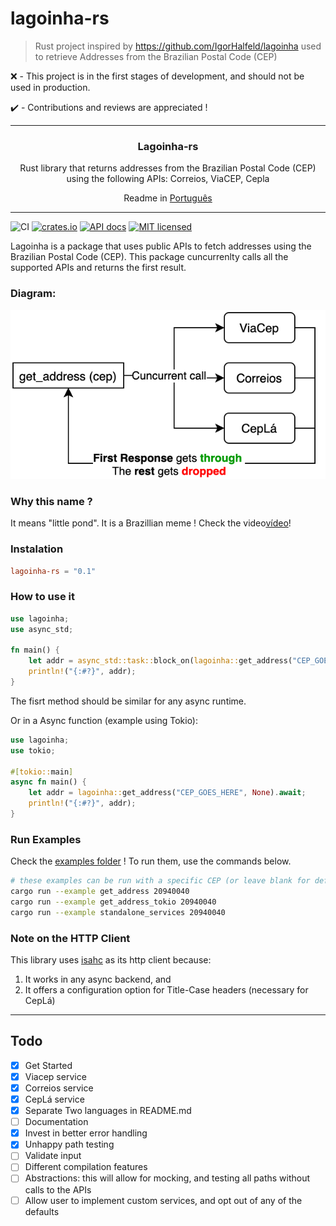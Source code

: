 # lagoinha-rs

> Rust project inspired by https://github.com/IgorHalfeld/lagoinha used to retrieve Addresses from the Brazilian Postal Code (CEP)

❌ - This project is in the first stages of development, and should not be used in production.

✔️ - Contributions and reviews are appreciated !

---

<p align="center">
  <!-- <img src="assets/logo.png" width="100px" /> -->
  <h3 align="center">
    Lagoinha-rs
  </h3>
  <p align="center">
    Rust library that returns addresses from the Brazilian Postal Code (CEP) <br/>
    using the following APIs: Correios, ViaCEP, Cepla
  </p>
  <p align="center">
    Readme in <a href="README-pt.md">Português</a>
  </p>
</p>

---

![CI](https://github.com/auyer/lagoinha-rs/workflows/CI/badge.svg)
[![crates.io](https://meritbadge.herokuapp.com/lagoinha)](https://crates.io/crates/lagoinha)
[![API docs](https://docs.rs/lagoinha/badge.svg)](https://docs.rs/lagoinha)
[![MIT licensed](https://img.shields.io/badge/license-MIT-blue.svg)](./LICENSE)

Lagoinha is a package that uses public APIs to fetch addresses using the Brazilian Postal Code (CEP). This package cuncurrenlty calls all the supported APIs and returns the first result.

### Diagram:

![lagoinha call fluxogram](.github/assets/lagoinha-calls.png)

### Why this name ?

It means "little pond". It is a Brazillian meme ! Check the video[vídeo](https://www.youtube.com/watch?v=C1Sd_RWF5ks)!

### Instalation

```toml
lagoinha-rs = "0.1"
```

### How to use it
```rust
use lagoinha;
use async_std;

fn main() {
    let addr = async_std::task::block_on(lagoinha::get_address("CEP_GOES_HERE"));
    println!("{:#?}", addr);
}
```
The fisrt method should be similar for any async runtime.

Or in a Async function (example using Tokio):

```rust
use lagoinha;
use tokio;

#[tokio::main]
async fn main() {
    let addr = lagoinha::get_address("CEP_GOES_HERE", None).await;
    println!("{:#?}", addr);
}
```

### Run Examples

Check the [examples folder](examples/) !
To run them, use the commands below.

```bash
# these examples can be run with a specific CEP (or leave blank for default value)
cargo run --example get_address 20940040
cargo run --example get_address_tokio 20940040
cargo run --example standalone_services 20940040

```

### Note on the HTTP Client

This library uses [isahc](https://github.com/sagebind/isahc) as its http client because:
1) It works in any async backend, and 
2) It offers a configuration option for Title-Case headers (necessary for CepLá)


---

## Todo

- [x] Get Started
- [x] Viacep service
- [x] Correios service
- [x] CepLá service
- [x] Separate Two languages in README.md
- [ ] Documentation
- [x] Invest in better error handling
- [x] Unhappy path testing
- [ ] Validate input
- [ ] Different compilation features
- [ ] Abstractions: this will allow for mocking, and testing all paths without calls to the APIs
- [ ] Allow user to implement custom services, and opt out of any of the defaults

<!-- logo by [@nelsonsecco](https://twitter.com/nelsonsecco) -->
